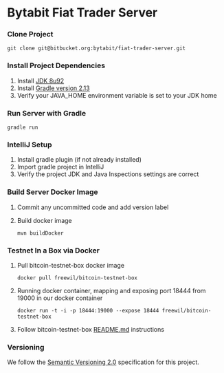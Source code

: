 Bytabit Fiat Trader Server
==========================

### Clone Project

```
git clone git@bitbucket.org:bytabit/fiat-trader-server.git 
```

### Install Project Dependencies

1. Install [JDK 8u92](https://jdk8.java.net/download.html)
2. Install [Gradle version 2.13](https://gradle.org/gradle-download/)
3. Verify your JAVA_HOME environment variable is set to your JDK home

### Run Server with Gradle

```
gradle run 
```

### IntelliJ Setup

1. Install gradle plugin (if not already installed)
2. Import gradle project in IntelliJ
3. Verify the project JDK and Java Inspections settings are correct

### Build Server Docker Image

1. Commit any uncommitted code and add version label 

2. Build docker image

    ```
    mvn buildDocker
    ```

### Testnet In a Box via Docker

1. Pull bitcoin-testnet-box docker image
    
    ```
    docker pull freewil/bitcoin-testnet-box
    ```

2. Running docker container, mapping and exposing port 18444 from 19000 in our docker container 
    
    ```
    docker run -t -i -p 18444:19000 --expose 18444 freewil/bitcoin-testnet-box
    ```

3. Follow bitcoin-testnet-box [README.md](https://github.com/freewil/bitcoin-testnet-box) instructions

### Versioning

We follow the [Semantic Versioning 2.0](http://semver.org/spec/v2.0.0.html) specification for this project.